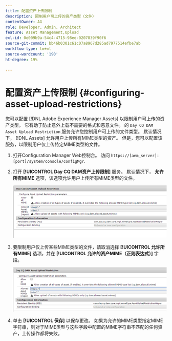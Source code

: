 ```yaml
---
title: 配置资产上传限制
description: 限制用户可上传的资产类型（文件）
contentOwner: AG
role: Developer, Admin, Architect
feature: Asset Management,Upload
exl-id: 0e009b9a-54c4-4715-98ee-0207839f90f6
source-git-commit: bb46b0301c61c07a8967d285ad7977514efbe7ab
workflow-type: tm+mt
source-wordcount: '190'
ht-degree: 19%

---
```


# 配置资产上传限制 {#configuring-asset-upload-restrictions}

您可以配置 [!DNL Adobe Experience Manager Assets] 以限制用户可上传的资产类型。 它有助于防止意外上载不需要的格式和恶意文件。 的 `Day CQ DAM Asset Upload Restriction` 服务允许您控制用户可上传的文件类型。 默认情况下， [!DNL Assets] 允许用户上传所有MIME类型的资产。 但是，您可以配置该服务，以限制用户仅上传特定MIME类型的文件。

1. 打开Configuration Manager Web控制台。 访问 `https://[aem_server]:[port]/system/console/configMgr`.
1. 打开 **[!UICONTROL Day CQ DAM资产上传限制]** 服务。 默认情况下， **允许所有MIME** 选项，该选项允许用户上传所有MIME类型的文件。

   ![chlimage_1-378](assets/chlimage_1-378.png)

1. 要限制用户仅上传某些MIME类型的文件，请取消选择 **[!UICONTROL 允许所有MIME]** 选项，并在 **[!UICONTROL 允许的资产MIME（正则表达式）]** 字段。

   ![chlimage_1-379](assets/chlimage_1-379.png)

1. 单击 **[!UICONTROL 保存]** 以保存更改。 如果为允许的MIME类型指定MIME字符串，则对于MIME类型与这些字段中配置的MIME字符串不匹配的任何资产，上传操作都将失败。
